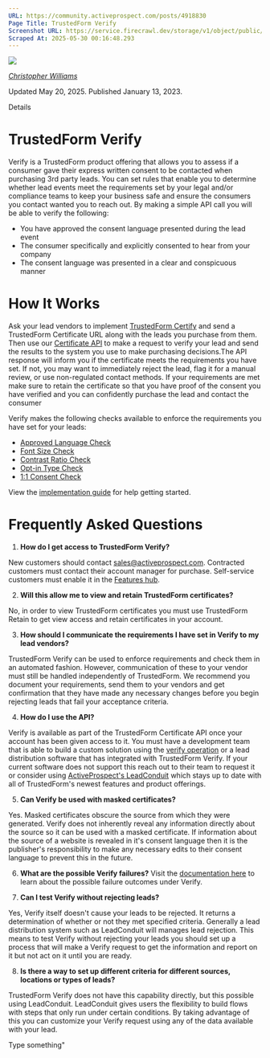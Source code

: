 ```yaml
---
URL: https://community.activeprospect.com/posts/4918830
Page Title: TrustedForm Verify
Screenshot URL: https://service.firecrawl.dev/storage/v1/object/public/media/screenshot-61c12924-66cf-42c1-baf6-22b7d6d8e552.png
Scraped At: 2025-05-30 00:16:48.293
---
```


[![](https://content2.bloomfire.com/avatars/users/1405246/thumb/thumbnail.png?f=1620827893&Expires=1748567774&Signature=WTTOqztRC7U-S55SOSIf9P3hqE6TNryUy3kqOV4rwBHGDb0Ckl8tieyFbTt9JkDhY5eT2-0nExUlIdUHmcbo~MLaS3OfaLy640OprXvFuAj8jiiiAKvuaNvNO~5TB5YvqgdhNVMxIEoumXqj0k4QPs~MzWZsTWVsufLlvfbmqiCJodrggo81OdQLyzMKVl3rcVUyhjdXKypx89V831oePVWQhGNETN6RZ96OOquiqMR7h2lXD4s7wxNUu2TgO8TUVHu65sI0F~1cswXJqCN9PzSusja9hm7~xyvDe~RncAW3QgSB9IO809B0dAFmhhUJzh-2tQ65jH3MfYLjgzSrzA__&Key-Pair-Id=APKAIDFCFZ2UHE5LPIUA)](https://community.activeprospect.com/memberships/7846678-christopher-williams)

[_Christopher Williams_](https://community.activeprospect.com/memberships/7846678-christopher-williams)

Updated May 20, 2025. Published January 13, 2023.

Details

# TrustedForm Verify

Verify is a TrustedForm product offering that allows you to assess if a consumer gave their express written consent to be contacted when purchasing 3rd party leads. You can set rules that enable you to determine whether lead events meet the requirements set by your legal and/or compliance teams to keep your business safe and ensure the consumers you contact wanted you to reach out. By making a simple API call you will be able to verify the following:

- You have approved the consent language presented during the lead event
- The consumer specifically and explicitly consented to hear from your company
- The consent language was presented in a clear and conspicuous manner

# How It Works

Ask your lead vendors to implement [TrustedForm Certify](https://activeprospect.com/trustedform/certify) and send a TrustedForm Certificate URL along with the leads you purchase from them. Then use our [Certificate API](https://developers.activeprospect.com/docs/trustedform/api/v4.0/tag/Certificate-URL/) to make a request to verify your lead and send the results to the system you use to make purchasing decisions.The API response will inform you if the certificate meets the requirements you have set. If not, you may want to immediately reject the lead, flag it for a manual review, or use non-regulated contact methods. If your requirements are met make sure to retain the certificate so that you have proof of the consent you have verified and you can confidently purchase the lead and contact the consumer

Verify makes the following checks available to enforce the requirements you have set for your leads:

- [Approved Language Check](https://community.activeprospect.com/posts/5474009-trustedform-verify-approved-language-check)
- [Font Size Check](https://community.activeprospect.com/posts/5561944-trustedform-verify-font-size-check)
- [Contrast Ratio Check](https://community.activeprospect.com/posts/5561943-trustedform-verify-contrast-ratio-check)
- [Opt-in Type Check](https://community.activeprospect.com/posts/5619028-trustedform-verify-opt-in-type-check)
- [1:1 Consent Check](https://community.activeprospect.com/posts/5471724-trustedform-verify-1-1-consent-check)

View the [implementation guide](https://community.activeprospect.com/posts/5253900-trustedform-verify-implementation-guide) for help getting started.

# Frequently Asked Questions

1. **How do I get access to TrustedForm Verify?**

New customers should contact [sales@activeprospect.com](mailto:sales@activeprospect.com). Contracted customers must contact their account manager for purchase. Self-service customers must enable it in the [Features hub](https://account.activeprospect.com/features).

2. **Will this allow me to view and retain TrustedForm certificates?**

No, in order to view TrustedForm certificates you must use TrustedForm Retain to get view access and retain certificates in your account.

3. **How should I communicate the requirements I have set in Verify to my lead vendors?**

TrustedForm Verify can be used to enforce requirements and check them in an automated fashion. However, communication of these to your vendor must still be handled independently of TrustedForm. We recommend you document your requirements, send them to your vendors and get confirmation that they have made any necessary changes before you begin rejecting leads that fail your acceptance criteria.

4. **How do I use the API?**

Verify is available as part of the TrustedForm Certificate API once your account has been given access to it. You must have a development team that is able to build a custom solution using the [verify operation](https://developers.activeprospect.com/docs/trustedform/api/v4.0/tag/Verify/) or a lead distribution software that has integrated with TrustedForm Verify. If your current software does not support this reach out to their team to request it or consider using [ActiveProspect's LeadConduit](https://activeprospect.com/leadconduit/) which stays up to date with all of TrustedForm's newest features and product offerings.

5. **Can Verify be used with masked certificates?**

Yes. Masked certificates obscure the source from which they were generated. Verify does not inherently reveal any information directly about the source so it can be used with a masked certificate. If information about the source of a website is revealed in it's consent language then it is the publisher's responsibility to make any necessary edits to their consent language to prevent this in the future.

6. **What are the possible Verify failures?** Visit the [documentation here](https://community.activeprospect.com/posts/5415514-trustedform-possible-failure-outcomes-on-api-v4-0) to learn about the possible failure outcomes under Verify.

7. **Can I test Verify without rejecting leads?**

Yes, Verify itself doesn't cause your leads to be rejected. It returns a determination of whether or not they met specified criteria. Generally a lead distribution system such as LeadConduit will manages lead rejection. This means to test Verify without rejecting your leads you should set up a process that will make a Verify request to get the information and report on it but not act on it until you are ready.

8. **Is there a way to set up different criteria for different sources, locations or types of leads?**

TrustedForm Verify does not have this capability directly, but this possible using LeadConduit. LeadConduit gives users the flexibility to build flows with steps that only run under certain conditions. By taking advantage of this you can customize your Verify request using any of the data available with your lead.


Type something"

